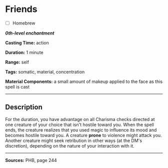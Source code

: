 # Friends

- [ ] Homebrew

***0th-level enchantment***

**Casting Time:** action

**Duration:** 1 minute

**Range:** self

**Tags:** somatic, material, concentration

**Material Components:** a small amount of makeup applied to the face as this spell is cast

---

## Description
For the duration, you have advantage on all Charisma checks directed at one creature of your choice that isn't hostile toward you.
When the spell ends, the creature realizes that you used magic to influence its mood and becomes hostile toward you.
A creature **prone** to violence might attack you.
Another creature might seek retribution in other ways (at the DM's discretion), depending on the nature of your interaction with it.

---

**Sources:** PHB, page 244
